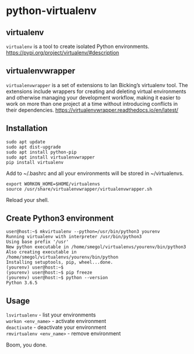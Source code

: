 # python-virtualenv
## virtualenv
`virtualenv` is a tool to create isolated Python environments.
https://pypi.org/project/virtualenv/#description

## virtualenvwrapper
`virtualenvwrapper` is a set of extensions to Ian Bicking’s virtualenv tool. The extensions include wrappers for creating and deleting virtual environments and otherwise managing your development workflow, making it easier to work on more than one project at a time without introducing conflicts in their dependencies.
https://virtualenvwrapper.readthedocs.io/en/latest/

## Installation
```
sudo apt update
sudo apt dist-upgrade
sudo apt install python-pip
sudo apt install virtualenvwrapper
pip install virtualenv
```
Add to ~/.bashrc and all your environments will be stored in ~/virtualenvs.
```
export WORKON_HOME=$HOME/virtualenvs
source /usr/share/virtualenvwrapper/virtualenvwrapper.sh
```
Reload your shell.  
## Create Python3 environment
```
user@host:~$ mkvirtualenv --python=/usr/bin/python3 yourenv
Running virtualenv with interpreter /usr/bin/python3
Using base prefix '/usr'
New python executable in /home/smegol/virtualenvs/yourenv/bin/python3
Also creating executable in /home/smegol/virtualenvs/yourenv/bin/python
Installing setuptools, pip, wheel...done.
(yourenv) user@host:~$
(yourenv) user@host:~$ pip freeze
(yourenv) user@host:~$ python --version
Python 3.6.5
```
## Usage
`lsvirtualenv` - list your environments  
`workon <env_name>` - activate environment  
`deactivate` - deactivate your environment  
`rmvirtualenv <env_name>` - remove environment  

Boom, you done.
